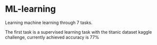 # ML-learning
Learning machine learning through 7 tasks.

The first task is a supervised learning task with the titanic dataset kaggle challenge, currently achieved accuracy is 77%
